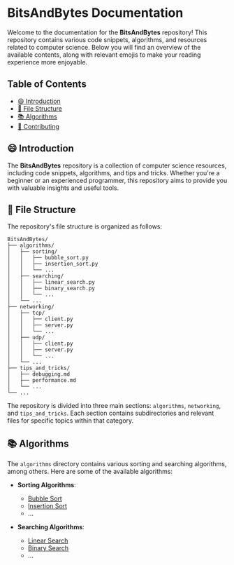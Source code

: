 # BitsAndBytes Documentation

Welcome to the documentation for the **BitsAndBytes** repository! This repository contains various code snippets, algorithms, and resources related to computer science. Below you will find an overview of the available contents, along with relevant emojis to make your reading experience more enjoyable.

## Table of Contents

- [😄 Introduction](#-introduction)
- [📁 File Structure](#-file-structure)
- [📚 Algorithms](#-algorithms)
- [🤝 Contributing](#-contributing)

## 😄 Introduction

The **BitsAndBytes** repository is a collection of computer science resources, including code snippets, algorithms, and tips and tricks. Whether you're a beginner or an experienced programmer, this repository aims to provide you with valuable insights and useful tools.

## 📁 File Structure

The repository's file structure is organized as follows:

```
BitsAndBytes/
├── algorithms/
│   ├── sorting/
│   │   ├── bubble_sort.py
│   │   ├── insertion_sort.py
│   │   └── ...
│   ├── searching/
│   │   ├── linear_search.py
│   │   ├── binary_search.py
│   │   └── ...
│   └── ...
├── networking/
│   ├── tcp/
│   │   ├── client.py
│   │   ├── server.py
│   │   └── ...
│   ├── udp/
│   │   ├── client.py
│   │   ├── server.py
│   │   └── ...
│   └── ...
├── tips_and_tricks/
│   ├── debugging.md
│   ├── performance.md
│   └── ...
└── ...
```

The repository is divided into three main sections: `algorithms`, `networking`, and `tips_and_tricks`. Each section contains subdirectories and relevant files for specific topics within that category.

## 📚 Algorithms

The `algorithms` directory contains various sorting and searching algorithms, among others. Here are some of the available algorithms:

- **Sorting Algorithms**:
  - [Bubble Sort](algorithms/sorting/bubble_sort.py)
  - [Insertion Sort](algorithms/sorting/insertion_sort.py)
  - ...

- **Searching Algorithms**:
  - [Linear Search](algorithms/searching/linear_search.py)
  - [Binary Search](algorithms/searching/binary_search.py)
  - ...
